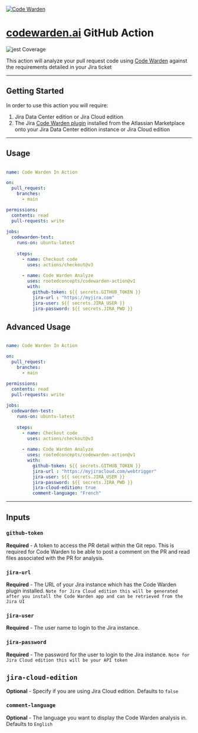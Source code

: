 [![Code Warden](./images/logo.png)](https://codewarden.ai)


# [codewarden.ai](https://codewarden.ai) GitHub Action

![jest Coverage](https://img.shields.io/badge/Jest%20Coverage-98-green.svg)

This action will analyze your pull request code using [Code Warden](https://codewarden.ai) against the requirements detailed in your Jira ticket

---
## Getting Started

In order to use this action you will require:

1. Jira Data Center edition or Jira Cloud edition
2. The Jira [Code Warden plugin](https://marketplace.atlassian.com/apps/1231947/code-warden) installed from the Atlassian Marketplace onto your Jira Data Center edition instance or Jira Cloud edition

---
## Usage

```yaml

name: Code Warden In Action

on:
  pull_request:
    branches:
      - main

permissions:
  contents: read
  pull-requests: write
 
jobs:
  codewarden-test:
    runs-on: ubuntu-latest
   
    steps:
      - name: Checkout code
        uses: actions/checkout@v3
      
      - name: Code Warden Analyze
        uses: rootedconcepts/codewarden-action@v1
        with:
          github-token: ${{ secrets.GITHUB_TOKEN }}
          jira-url : "https://myjira.com"
          jira-user: ${{ secrets.JIRA_USER }}
          jira-password: ${{ secrets.JIRA_PWD }}
```
## Advanced Usage

```yaml

name: Code Warden In Action

on:
  pull_request:
    branches:
      - main

permissions:
  contents: read
  pull-requests: write
 
jobs:
  codewarden-test:
    runs-on: ubuntu-latest
   
    steps:
      - name: Checkout code
        uses: actions/checkout@v3
      
      - name: Code Warden Analyze
        uses: rootedconcepts/codewarden-action@v1
        with:
          github-token: ${{ secrets.GITHUB_TOKEN }}
          jira-url : "https://myjiracloud.com/webtrigger"
          jira-user: ${{ secrets.JIRA_USER }}
          jira-password: ${{ secrets.JIRA_PWD }}
          jira-cloud-edition: true
          comment-language: "French"
```
---
## Inputs   

### `github-token`

**Required** - A token to access the PR detail within the Git repo. This is required for Code Warden to be able to post a comment on the PR and read files associated with the PR for analysis.

### `jira-url`

**Required** - The URL of your Jira instance which has the Code Warden plugin installed. `Note for Jira Cloud edition this will be generated after you install the Code Warden app and can be retrieved from the Jira UI `

### `jira-user`

**Required** - The user name to login to the Jira instance.

### `jira-password`

**Required** - The password for the user to login to the Jira instance. `Note for Jira Cloud edition this will be your API token `

## `jira-cloud-edition`

**Optional** - Specify if you are using Jira Cloud edition. Defaults to `false`

### `comment-language`

**Optional** - The language you want to display the Code Warden analysis in. Defaults  to `English`

